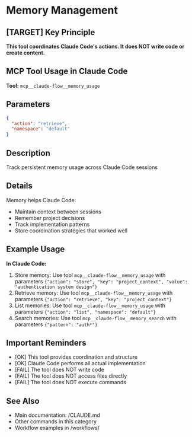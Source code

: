 # Memory Management

## [TARGET] Key Principle
**This tool coordinates Claude Code's actions. It does NOT write code or create content.**

## MCP Tool Usage in Claude Code

**Tool:** `mcp__claude-flow__memory_usage`

## Parameters
```json
{
  "action": "retrieve",
  "namespace": "default"
}
```

## Description
Track persistent memory usage across Claude Code sessions

## Details
Memory helps Claude Code:
- Maintain context between sessions
- Remember project decisions
- Track implementation patterns
- Store coordination strategies that worked well

## Example Usage

**In Claude Code:**
1. Store memory: Use tool `mcp__claude-flow__memory_usage` with parameters `{"action": "store", "key": "project_context", "value": "authentication system design"}`
2. Retrieve memory: Use tool `mcp__claude-flow__memory_usage` with parameters `{"action": "retrieve", "key": "project_context"}`
3. List memories: Use tool `mcp__claude-flow__memory_usage` with parameters `{"action": "list", "namespace": "default"}`
4. Search memories: Use tool `mcp__claude-flow__memory_search` with parameters `{"pattern": "auth*"}`

## Important Reminders
- [OK] This tool provides coordination and structure
- [OK] Claude Code performs all actual implementation
- [FAIL] The tool does NOT write code
- [FAIL] The tool does NOT access files directly
- [FAIL] The tool does NOT execute commands

## See Also
- Main documentation: /CLAUDE.md
- Other commands in this category
- Workflow examples in /workflows/

